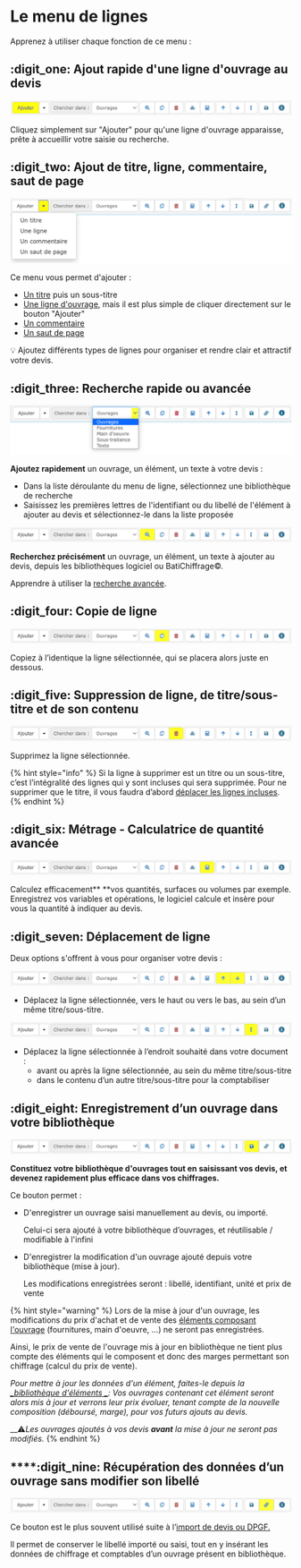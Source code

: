 # Le menu de lignes

Apprenez à utiliser chaque fonction de ce menu :

## :digit_one: Ajout rapide d'une ligne d'ouvrage au devis

![](../../../.gitbook/assets/menu-ligne-ajouter.png)

Cliquez simplement sur "Ajouter" pour qu'une ligne d'ouvrage apparaisse, prête à accueillir votre saisie ou recherche. 



## :digit_two: Ajout de titre, ligne, commentaire, saut de page

![](<../../../.gitbook/assets/menu-ligne-ajouter-dans (1).png>)

Ce menu vous permet d'ajouter :

* [Un titre](saisir-les-lignes-du-devis/titres_devis.md#creer-un-titre) puis un sous-titre
* [Une ligne d'ouvrage](saisir-les-lignes-du-devis/lignes-du-devis.md#creer-une-ligne-de-devis)​, mais il est plus simple de cliquer directement sur le bouton "Ajouter"
* [Un commentaire](saisir-les-lignes-du-devis/lignes-du-devis.md#creer-une-ligne-de-commentaire)
* [Un saut de page](saisir-les-lignes-du-devis/lignes-du-devis.md#creer-un-saut-de-page)

:bulb: Ajoutez différents types de lignes pour organiser et rendre clair et attractif votre devis.



## :digit_three: Recherche rapide ou avancée

![](../../../.gitbook/assets/menu-ligne-ajouter-dans.png)

**Ajoutez rapidement** un ouvrage, un élément, un texte à votre devis :

* Dans la liste déroulante du menu de ligne, sélectionnez une bibliothèque de recherche
* Saisissez les premières lettres de l'identifiant ou du libellé de l'élément à ajouter au devis et sélectionnez-le dans la liste proposée



![](../../../.gitbook/assets/menu-ligne-recherche-avancee.png)

**Recherchez précisément** un ouvrage, un élément, un texte à ajouter au devis, depuis les bibliothèques logiciel ou BatiChiffrage©​.

Apprendre à utiliser la [recherche avancée](saisir-les-lignes-du-devis/methodes-de-saisie.md#grace-a-la-recherche-avancee).



## &#xD; :digit_four: **Copie de ligne**

![](../../../.gitbook/assets/menu-ligne-copier.png)

Copiez à l’identique la ligne sélectionnée, qui se placera alors juste en dessous.



## ****:digit_five:** Suppression de ligne, de titre/sous-titre et de son contenu**

![](../../../.gitbook/assets/menu-ligne-supprimer.png)

Supprimez la ligne sélectionnée.

{% hint style="info" %}
Si la ligne à supprimer est un titre ou un sous-titre, c’est l’intégralité des lignes qui y sont incluses qui sera supprimée. Pour ne supprimer que le titre, il vous faudra d’abord [déplacer les lignes incluses](le-menu-de-lignes.md#deplacement-de-ligne).
{% endhint %}



## :digit_six: **Métrage - Calculatrice de quantité avancée**

![](../../../.gitbook/assets/menu-ligne-calculatrice.png)

Calculez efficacement** **vos quantités, surfaces ou volumes par exemple. Enregistrez vos variables et opérations, le logiciel calcule et insère pour vous la quantité à indiquer au devis.



## :digit_seven: **Déplacement de ligne**

Deux options s'offrent à vous pour organiser votre devis :

![](../../../.gitbook/assets/menu-ligne-deplacement.png)

* Déplacez la ligne sélectionnée, vers le haut ou vers le bas, au sein d’un même titre/sous-titre.

![](../../../.gitbook/assets/menu-ligne-deplacement2.png)

* Déplacez la ligne sélectionnée à l’endroit souhaité dans votre document : 
  * avant ou après la ligne sélectionnée, au sein du même titre/sous-titre
  * dans le contenu d’un autre titre/sous-titre pour la comptabiliser 



## :digit_eight: **Enregistrement d’un ouvrage dans votre bibliothèque**

![](<../../../.gitbook/assets/menu-ligne-enregistrer-maj (1).png>)

**Constituez votre bibliothèque d'ouvrages tout en saisissant vos devis, et devenez rapidement plus efficace dans vos chiffrages.**

Ce bouton permet :

*   D'enregistrer un ouvrage saisi manuellement au devis, ou importé. 

    Celui-ci sera ajouté à votre bibliothèque d’ouvrages, et réutilisable / modifiable à l'infini


*   D'enregistrer la modification d'un ouvrage ajouté depuis votre bibliothèque (mise à jour).

    Les modifications enregistrées seront : libellé, identifiant, unité et prix de vente

{% hint style="warning" %}
Lors de la mise à jour d'un ouvrage, les modifications du prix d'achat et de vente des [éléments composant l'ouvrage](../../bibliotheque-de-chiffrage/la-bibliotheque-douvrages/#la-composition-des-ouvrages) (fournitures, main d'oeuvre, ...) ne seront pas enregistrées.

Ainsi, le prix de vente de l'ouvrage mis à jour en bibliothèque ne tient plus compte des éléments qui le composent et donc des marges permettant son chiffrage (calcul du prix de vente).

_Pour mettre à jour les données d'un élément, faites-le depuis la _[_bibliothèque d'éléments _](https://app.gitbook.com/@batidocs/s/documentation/\~/drafts/-Met51aTnbHK8EAqYE8J/bibliotheque-de-prix/la-bibliotheque-delements)_: Vos ouvrages contenant cet élément seront alors mis à jour et verrons leur prix évoluer, tenant compte de la nouvelle composition (déboursé, marge), pour vos futurs ajouts au devis._

__:warning:_Les ouvrages ajoutés à vos devis **avant** la mise à jour ne seront pas modifiés._
{% endhint %}



## ****:digit_nine: **Récupération des données d’un ouvrage sans modifier son libellé**

![](../../../.gitbook/assets/menu-ligne-lien.png)

Ce bouton est le plus souvent utilisé suite à l’[import de devis ou DPGF.](../import-export.md#import-de-dpgf-et-devis-au-format-excel)

Il permet de conserver le libellé importé ou saisi, tout en y insérant les données de chiffrage et comptables d’un ouvrage présent en bibliothèque.

